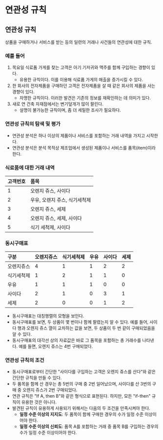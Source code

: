 # 연관성 규칙

## 연관성 규칙 <a id="2"></a>

상품을 구매하거나 서비스를 받는 등의 일련의 거래나 사건들의 연관성에 대한 규칙.

### 예를 들어 <a id="2-1"></a>

1. 목요일 식료품 가게를 찾는 고객은 아기 기저귀와 맥주를 함께 구입하는 경향이 있다.
   * 유용한 규칙이다. 이를 이용해 식료품 가게의 매출을 증가시킬 수 있다.
2. 한 회사의 전자제품을 구매하던 고객은 전자제품을 살 때 같은 회사의 제품을 사는 경향이 있다.
   * 자명한 규칙이다. 이러한 발견은 기존의 정보를 재확인하는 데 의미가 있다.
3. 새로 연 건축 자재점에서는 변기덮개가 많이 팔린다.
   * 설명이 불가능한 규칙이며, 좀 더 세밀한 조사가 필요하다.

### 연관성 규칙의 탐색 및 평가 <a id="2-2"></a>

* 연관성 분석은 하나 이상의 제품이나 서비스를 포함하는 거래 내역을 가지고 시작한다.
* 연관성 분석은 분석 목적상 제조업에서 생성된 제품이나 서비스를 품목\(item\)이라 한다.

### 식료품에 대한 거래 내역

| 고객번호 | 품목 |
| :--- | :--- |
| 1 | 오렌지 쥬스, 사이다 |
| 2 | 우유, 오렌지 쥬스, 식기세척제 |
| 3 | 오렌지 쥬스, 세제 |
| 4 | 오렌지 쥬스, 세제, 사이다 |
| 5 | 식기 세척제, 사이다 |

### 동시구매표 <a id="2-3"></a>

| 구분 | 오렌지쥬스 | 식기세척제 | 우유 | 사이다 | 세제 |
| :--- | :--- | :--- | :--- | :--- | :--- |
| 오렌지쥬스 | 4 | 1 | 1 | 2 | 2 |
| 식기세척제 | 1 | 2 | 1 | 1 | 0 |
| 우유 | 1 | 1 | 1 | 0 | 0 |
| 사이다 | 2 | 1 | 0 | 3 | 1 |
| 세제 | 2 | 0 | 0 | 1 | 2 |

* 동시구매표는 대칭행렬의 모형을 보인다.
* 동시구매표를 보면, 두 상품이 몇 번이나 함께 팔렸는지 알 수 있다. 예를 들어, 사이다 행과 오렌지 쥬스 열이 교차하는 값을 보면, 두 상품이 두 번 같이 구매되었음을 알 수 있다.
* 동시구매표의 대각선 상의 자료값은 바로 그 품목을 포함하는 총 거래수를 나타낸다. 예를 들면, 오렌지 쥬스는 4번 구매되었다.

### 연관성 규칙의 조건 <a id="2-4"></a>

* 동시구매표로부터 간단한 "사이다를 구입하는 고객은 오렌지 쥬스를 산다"와 같은 간단한 규칙을 만들 수 있다.
* 두 품목을 함께 산 경우는 총 5번의 구매 중 2번 일어났으며, 사이다를 산 3번의 구매 중 오렌지 쥬스가 2번 구매되었다.
* 연관 규칙은 "If A, then B"와 같은 형식으로 표현된다. 하지만, 모든 "if-then" 규칙이 유용한 것은 아니다.
* 발견된 규칙이 유용하게 사용되기 위해서는 다음의 두 조건을 만족시켜야 한다.
  * **일정 수준 이상의 지지도**: 두 품목이 함께 구매한 경우의 수가 일정 수준 이상이어야 한다.
  * **일정 수준 이상의 신뢰도**: 품목 A를 포함하는 거래 중 품목 B를 구입하는 경우의 수가 일정 수준 이상이어야 한다.

